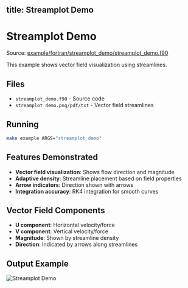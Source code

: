 title: Streamplot Demo
---

# Streamplot Demo

Source: [example/fortran/streamplot_demo/streamplot_demo.f90](../../example/fortran/streamplot_demo/streamplot_demo.f90)

This example shows vector field visualization using streamlines.

## Files

- `streamplot_demo.f90` - Source code
- `streamplot_demo.png/pdf/txt` - Vector field streamlines

## Running

```bash
make example ARGS="streamplot_demo"
```

## Features Demonstrated

- **Vector field visualization**: Shows flow direction and magnitude
- **Adaptive density**: Streamline placement based on field properties
- **Arrow indicators**: Direction shown with arrows
- **Integration accuracy**: RK4 integration for smooth curves

## Vector Field Components

- **U component**: Horizontal velocity/force
- **V component**: Vertical velocity/force
- **Magnitude**: Shown by streamline density
- **Direction**: Indicated by arrows along streamlines

## Output Example

![Streamplot Demo](../../output/example/fortran/streamplot_demo/streamplot_demo.png)
